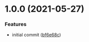 # 1.0.0 (2021-05-27)


### Features

* initial commit ([bf6e68c](https://github.com/policyfly/vue-script-tsc/commit/bf6e68cf274e6cea8e0e0b0b1735d43177bdfae5))
